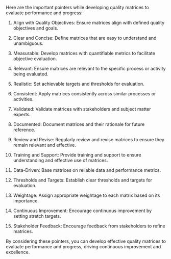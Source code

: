 Here are the important pointers while developing quality matrices to evaluate performance and progress:

1. Align with Quality Objectives: Ensure matrices align with defined quality objectives and goals.

2. Clear and Concise: Define matrices that are easy to understand and unambiguous.

3. Measurable: Develop matrices with quantifiable metrics to facilitate objective evaluation.

4. Relevant: Ensure matrices are relevant to the specific process or activity being evaluated.

5. Realistic: Set achievable targets and thresholds for evaluation.

6. Consistent: Apply matrices consistently across similar processes or activities.

7. Validated: Validate matrices with stakeholders and subject matter experts.

8. Documented: Document matrices and their rationale for future reference.

9. Review and Revise: Regularly review and revise matrices to ensure they remain relevant and effective.

10. Training and Support: Provide training and support to ensure understanding and effective use of matrices.

11. Data-Driven: Base matrices on reliable data and performance metrics.

12. Thresholds and Targets: Establish clear thresholds and targets for evaluation.

13. Weightage: Assign appropriate weightage to each matrix based on its importance.

14. Continuous Improvement: Encourage continuous improvement by setting stretch targets.

15. Stakeholder Feedback: Encourage feedback from stakeholders to refine matrices.

By considering these pointers, you can develop effective quality matrices to evaluate performance and progress, driving continuous improvement and excellence.